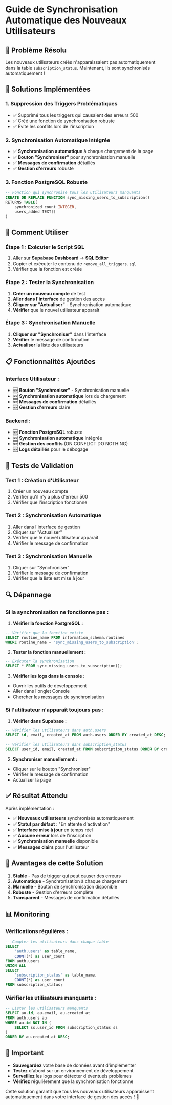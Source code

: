 # Guide de Synchronisation Automatique des Nouveaux Utilisateurs

## 🎯 **Problème Résolu**

Les nouveaux utilisateurs créés n'apparaissaient pas automatiquement dans la table `subscription_status`. Maintenant, ils sont synchronisés automatiquement !

## 🔧 **Solutions Implémentées**

### 1. **Suppression des Triggers Problématiques**
- ✅ Supprimé tous les triggers qui causaient des erreurs 500
- ✅ Créé une fonction de synchronisation robuste
- ✅ Évite les conflits lors de l'inscription

### 2. **Synchronisation Automatique Intégrée**
- ✅ **Synchronisation automatique** à chaque chargement de la page
- ✅ **Bouton "Synchroniser"** pour synchronisation manuelle
- ✅ **Messages de confirmation** détaillés
- ✅ **Gestion d'erreurs** robuste

### 3. **Fonction PostgreSQL Robuste**
```sql
-- Fonction qui synchronise tous les utilisateurs manquants
CREATE OR REPLACE FUNCTION sync_missing_users_to_subscription()
RETURNS TABLE(
    synchronized_count INTEGER,
    users_added TEXT[]
)
```

## 🚀 **Comment Utiliser**

### **Étape 1 : Exécuter le Script SQL**
1. Aller sur **Supabase Dashboard** → **SQL Editor**
2. Copier et exécuter le contenu de `remove_all_triggers.sql`
3. Vérifier que la fonction est créée

### **Étape 2 : Tester la Synchronisation**
1. **Créer un nouveau compte** de test
2. **Aller dans l'interface** de gestion des accès
3. **Cliquer sur "Actualiser"** - Synchronisation automatique
4. **Vérifier** que le nouvel utilisateur apparaît

### **Étape 3 : Synchronisation Manuelle**
1. **Cliquer sur "Synchroniser"** dans l'interface
2. **Vérifier** le message de confirmation
3. **Actualiser** la liste des utilisateurs

## 📋 **Fonctionnalités Ajoutées**

### **Interface Utilisateur :**
- 🆕 **Bouton "Synchroniser"** - Synchronisation manuelle
- 🆕 **Synchronisation automatique** lors du chargement
- 🆕 **Messages de confirmation** détaillés
- 🆕 **Gestion d'erreurs** claire

### **Backend :**
- 🆕 **Fonction PostgreSQL** robuste
- 🆕 **Synchronisation automatique** intégrée
- 🆕 **Gestion des conflits** (ON CONFLICT DO NOTHING)
- 🆕 **Logs détaillés** pour le débogage

## 🧪 **Tests de Validation**

### **Test 1 : Création d'Utilisateur**
1. Créer un nouveau compte
2. Vérifier qu'il n'y a plus d'erreur 500
3. Vérifier que l'inscription fonctionne

### **Test 2 : Synchronisation Automatique**
1. Aller dans l'interface de gestion
2. Cliquer sur "Actualiser"
3. Vérifier que le nouvel utilisateur apparaît
4. Vérifier le message de confirmation

### **Test 3 : Synchronisation Manuelle**
1. Cliquer sur "Synchroniser"
2. Vérifier le message de confirmation
3. Vérifier que la liste est mise à jour

## 🔍 **Dépannage**

### **Si la synchronisation ne fonctionne pas :**

1. **Vérifier la fonction PostgreSQL :**
```sql
-- Vérifier que la fonction existe
SELECT routine_name FROM information_schema.routines 
WHERE routine_name = 'sync_missing_users_to_subscription';
```

2. **Tester la fonction manuellement :**
```sql
-- Exécuter la synchronisation
SELECT * FROM sync_missing_users_to_subscription();
```

3. **Vérifier les logs dans la console :**
- Ouvrir les outils de développement
- Aller dans l'onglet Console
- Chercher les messages de synchronisation

### **Si l'utilisateur n'apparaît toujours pas :**

1. **Vérifier dans Supabase :**
```sql
-- Vérifier les utilisateurs dans auth.users
SELECT id, email, created_at FROM auth.users ORDER BY created_at DESC;

-- Vérifier les utilisateurs dans subscription_status
SELECT user_id, email, created_at FROM subscription_status ORDER BY created_at DESC;
```

2. **Synchroniser manuellement :**
- Cliquer sur le bouton "Synchroniser"
- Vérifier le message de confirmation
- Actualiser la page

## ✅ **Résultat Attendu**

Après implémentation :

- ✅ **Nouveaux utilisateurs** synchronisés automatiquement
- ✅ **Statut par défaut** : "En attente d'activation"
- ✅ **Interface mise à jour** en temps réel
- ✅ **Aucune erreur** lors de l'inscription
- ✅ **Synchronisation manuelle** disponible
- ✅ **Messages clairs** pour l'utilisateur

## 🎉 **Avantages de cette Solution**

1. **Stable** - Pas de trigger qui peut causer des erreurs
2. **Automatique** - Synchronisation à chaque chargement
3. **Manuelle** - Bouton de synchronisation disponible
4. **Robuste** - Gestion d'erreurs complète
5. **Transparent** - Messages de confirmation détaillés

## 📊 **Monitoring**

### **Vérifications régulières :**
```sql
-- Compter les utilisateurs dans chaque table
SELECT 
    'auth.users' as table_name,
    COUNT(*) as user_count
FROM auth.users
UNION ALL
SELECT 
    'subscription_status' as table_name,
    COUNT(*) as user_count
FROM subscription_status;
```

### **Vérifier les utilisateurs manquants :**
```sql
-- Lister les utilisateurs manquants
SELECT au.id, au.email, au.created_at
FROM auth.users au
WHERE au.id NOT IN (
    SELECT ss.user_id FROM subscription_status ss
)
ORDER BY au.created_at DESC;
```

## 🚨 **Important**

- **Sauvegardez** votre base de données avant d'implémenter
- **Testez** d'abord sur un environnement de développement
- **Surveillez** les logs pour détecter d'éventuels problèmes
- **Vérifiez** régulièrement que la synchronisation fonctionne

Cette solution garantit que tous les nouveaux utilisateurs apparaissent automatiquement dans votre interface de gestion des accès ! 🎉














